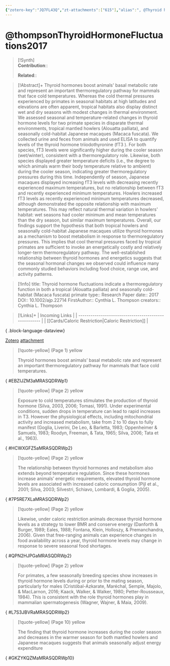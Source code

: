 ```yaml
---
{"zotero-key":"JQ7FL43Q","zt-attachments":["615"],"alias":", @Thyroid hormone fluctuations indicate a thermoregulatory function in both a tropical (Alouatta palliata) and seasonally cold-habitat (Macaca fuscata) primate","keywords":["Alouatta","Animals","Basal Metabolism","Body Temperature Regulation","energetics","Macaca","Seasons","Species Specificity","temperature","Temperature","thermal environment","thermoregulation","thyroid hormone","Thyroid Hormones"],"FirstAuthor":"[[ Cynthia L. Thompson]]","tags":["source/researchpaper"],"dg-publish":true,"permalink":"/sources/research-papers/thompson-thyroid-hormone-fluctuations2017/","dgPassFrontmatter":true}
---
```


# @thompsonThyroidHormoneFluctuations2017

>[!Synth]  
>**Contribution**::  
>  
>**Related**:: 
>  

> [!Abstract]+
> Thyroid hormones boost animals' basal metabolic rate and represent an important thermoregulatory pathway for mammals that face cold temperatures. Whereas the cold thermal pressures experienced by primates in seasonal habitats at high latitudes and elevations are often apparent, tropical habitats also display distinct wet and dry seasons with modest changes in thermal environment. We assessed seasonal and temperature-related changes in thyroid hormone levels for two primate species in disparate thermal environments, tropical mantled howlers (Alouatta palliata), and seasonally cold-habitat Japanese macaques (Macaca fuscata). We collected urine and feces from animals and used ELISA to quantify levels of the thyroid hormone triiodothyronine (fT3 ). For both species, fT3 levels were significantly higher during the cooler season (wet/winter), consistent with a thermoregulatory role. Likewise, both species displayed greater temperature deficits (i.e., the degree to which animals warm their body temperature relative to ambient) during the cooler season, indicating greater thermoregulatory pressures during this time. Independently of season, Japanese macaques displayed increasing fT3 levels with decreasing recently experienced maximum temperatures, but no relationship between fT3 and recently experienced minimum temperatures. Howlers increased fT3 levels as recently experienced minimum temperatures decreased, although demonstrated the opposite relationship with maximum temperatures. This may reflect natural thermal variation in howlers' habitat: wet seasons had cooler minimum and mean temperatures than the dry season, but similar maximum temperatures. Overall, our findings support the hypothesis that both tropical howlers and seasonally cold-habitat Japanese macaques utilize thyroid hormones as a mechanism to boost metabolism in response to thermoregulatory pressures. This implies that cool thermal pressures faced by tropical primates are sufficient to invoke an energetically costly and relatively longer-term thermoregulatory pathway. The well-established relationship between thyroid hormones and energetics suggests that the seasonal hormonal changes we observed could influence many commonly studied behaviors including food choice, range use, and activity patterns.

> [!Info]
> title: Thyroid hormone fluctuations indicate a thermoregulatory function in both a tropical (Alouatta palliata) and seasonally cold-habitat (Macaca fuscata) primate
> type:: Research Paper 
> date:: 2017
> DOI:: 10.1002/ajp.22714
> FirstAuthor:: Cynthia L. Thompson
> creators:: Cynthia L. Thompson

> [!Links]+
>  | Incoming Links                                        |
> | ----------------------------------------------------- |
> | [[Cards/Caloric Restriction\|Caloric Restriction]] |
> 
{ .block-language-dataview}


[Zotero](zotero://select/library/items/JQ7FL43Q) [attachment](file:///Users/nathanmaxwell/Zotero/storage/MRASQDRW/thompson2017-ThyroidHormoneFluctuations.pdf)

> [!quote-yellow] (Page 1) yellow
> 
> Thyroid hormones boost animals’ basal metabolic rate and represent an important thermoregulatory pathway for mammals that face cold temperatures.
>
{ #EBZIJZM3aMRASQDRWp1}


> [!quote-yellow] (Page 2) yellow
> 
> Exposure to cold temperatures stimulates the production of thyroid hormone (Silva, 2003, 2006; Tomasi, 1991). Under experimental conditions, sudden drops in temperature can lead to rapid increases in T3. However the physiological effects, including mitochondrial activity and increased metabolism, take from 2 to 10 days to fully manifest (Goglia, Liverini, De Leo, & Barletta, 1983; Oppenheimer & Samuels, 1983; Roodyn, Freeman, & Tata, 1965; Silva, 2006; Tata et al., 1963).
>
{ #HCWXGFZ5aMRASQDRWp2}


> [!quote-yellow] (Page 2) yellow
> 
> The relationship between thyroid hormones and metabolism also extends beyond temperature regulation. Since these hormones increase animals’ energetic requirements, elevated thyroid hormone levels are associated with increased caloric consumption (Pijl et al., 2001; Silva, 2003; Silvestri, Schiavo, Lombardi, & Goglia, 2005).
>
{ #7P5RE7XLaMRASQDRWp2}


> [!quote-yellow] (Page 2) yellow
> 
> Likewise, under caloric restriction animals decrease thyroid hormone levels as a strategy to lower BMR and conserve energy (Danforth & Burger, 1989; Eales, 1988; Fontana, Klein, Holloszy, & Premanchandra, 2006). Given that free-ranging animals can experience changes in food availability across a year, thyroid hormone levels may change in response to severe seasonal food shortages.
>
{ #QPN2HJPGaMRASQDRWp2}


> [!quote-yellow] (Page 2) yellow
> 
> For primates, a few seasonally breeding species show increases in thyroid hormone levels during or prior to the mating season, particularly for males (Cristóbal-Azkarate, Maréchal, Semple, Majolo, & MacLarnon, 2016; Kaack, Walker, & Walker, 1980; Petter-Rousseaux, 1984). This is consistent with the role thyroid hormones play in mammalian spermatogenesis (Wagner, Wajner, & Maia, 2009).
>
{ #L7S3JBVRaMRASQDRWp2}


> [!quote-yellow] (Page 10) yellow
> 
> The finding that thyroid hormone increases during the cooler season and decreases in the warmer season for both mantled howlers and Japanese macaques suggests that animals seasonally adjust energy expenditure
>
{ #GKZYKQZMaMRASQDRWp10}

